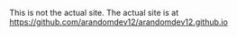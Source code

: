 This is not the actual site.
The actual site is at https://github.com/arandomdev12/arandomdev12.github.io
